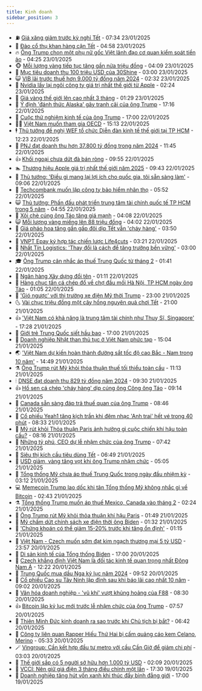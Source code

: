 ```yaml
---
title: Kinh doanh
sidebar_position: 3
---
```


<!-- vnexpress-kinh-doanh:START -->
- ⛽️ [Giá xăng giảm trước kỳ nghỉ Tết](https://vnexpress.net/gia-xang-moi-nhat-hom-nay-23-1-4842471.html) - 07:34 23/01/2025
- 🐲 [Đào cổ thụ khan hàng cận Tết](https://vnexpress.net/dao-co-thu-khan-hang-can-tet-4838769.html) - 04:58 23/01/2025
- 🔥 [Ông Trump chọn một phụ nữ gốc Việt lãnh đạo cơ quan kiểm soát tiền ảo](https://vnexpress.net/ong-trump-chon-mot-phu-nu-goc-viet-lanh-dao-co-quan-kiem-soat-tien-ao-4842304.html) - 04:25 23/01/2025
- 🐵 [Mỗi lượng vàng tiếp tục tăng gần nửa triệu đồng](https://vnexpress.net/moi-luong-vang-tiep-tuc-tang-them-nua-trieu-dong-4842340.html) - 04:09 23/01/2025
- 🦅 [Mục tiêu doanh thu 100 triệu USD của 30Shine](https://vnexpress.net/muc-tieu-doanh-thu-100-trieu-usd-cua-30shine-4841767.html) - 03:00 23/01/2025
- 😺 [VIB lãi trước thuế hơn 9.000 tỷ đồng năm 2024](https://vnexpress.net/vib-lai-truoc-thue-hon-9-000-ty-dong-nam-2024-4842315.html) - 02:32 23/01/2025
- 🤩 [Nvidia lấy lại ngôi công ty giá trị nhất thế giới từ Apple](https://vnexpress.net/nvidia-lay-lai-ngoi-cong-ty-gia-tri-nhat-the-gioi-tu-apple-4842287.html) - 02:24 23/01/2025
- 🌮 [Giá vàng thế giới lên cao nhất 3 tháng](https://vnexpress.net/gia-vang-the-gioi-len-cao-nhat-3-thang-4842256.html) - 01:29 23/01/2025
- 🧰 [Ý định &#39;đánh thức Alaska&#39; gây tranh cãi của ông Trump](https://vnexpress.net/y-dinh-danh-thuc-alaska-gay-tranh-cai-cua-ong-trump-4842175.html) - 17:16 22/01/2025
- 🤔 [Cuộc thử nghiệm kinh tế của ông Trump](https://vnexpress.net/cuoc-thu-nghiem-kinh-te-cua-ong-trump-4841920.html) - 17:00 22/01/2025
- 🧑‍💻 [Việt Nam muốn tham gia OECD](https://vnexpress.net/viet-nam-muon-tham-gia-oecd-4842201.html) - 15:13 22/01/2025
- 🕴 [Thủ tướng đề nghị WEF tổ chức Diễn đàn kinh tế thế giới tại TP HCM](https://vnexpress.net/thu-tuong-de-nghi-wef-to-chuc-dien-dan-kinh-te-the-gioi-tai-tp-hcm-4842182.html) - 12:23 22/01/2025
- 🦩 [PNJ đạt doanh thu hơn 37.800 tỷ đồng trong năm 2024](https://vnexpress.net/pnj-dat-doanh-thu-hon-37-800-ty-dong-trong-nam-2024-4842171.html) - 11:45 22/01/2025
- 👍 [Khối ngoại chưa dứt đà bán ròng](https://vnexpress.net/chung-khoan-hom-nay-22-1-khoi-ngoai-chua-dut-da-ban-rong-4842107.html) - 09:55 22/01/2025
- 🏊 [Thương hiệu Apple giá trị nhất thế giới năm 2025](https://vnexpress.net/thuong-hieu-apple-gia-tri-nhat-the-gioi-nam-2025-4841954.html) - 09:43 22/01/2025
- 🤡 [Thủ tướng: &#39;Điều gì mang lại lợi ích cho quốc gia, tôi sẵn sàng làm&#39;](https://vnexpress.net/thu-tuong-dieu-gi-mang-lai-loi-ich-cho-quoc-gia-toi-san-sang-lam-4842078.html) - 09:06 22/01/2025
- 👀 [Techcombank muốn lập công ty bảo hiểm nhân thọ](https://vnexpress.net/techcombank-muon-lap-cong-ty-bao-hiem-nhan-tho-4841993.html) - 05:52 22/01/2025
- 😺 [Thủ tướng: Phấn đấu phát triển trung tâm tài chính quốc tế TP HCM trong 5 năm](https://vnexpress.net/thu-tuong-phan-dau-phat-trien-trung-tam-tai-chinh-quoc-te-tp-hcm-trong-5-nam-4841955.html) - 04:55 22/01/2025
- 🦣 [Xôi chè cúng ông Táo tăng giá mạnh](https://vnexpress.net/xoi-che-cung-ong-tao-tang-gia-manh-4841867.html) - 04:08 22/01/2025
- 😺 [Mỗi lượng vàng miếng lên 88 triệu đồng](https://vnexpress.net/moi-luong-vang-mieng-len-88-trieu-dong-4841945.html) - 04:02 22/01/2025
- 💼 [Giá pháo hoa tăng gần gấp đôi dịp Tết vẫn &#39;cháy hàng&#39;](https://vnexpress.net/gia-phao-hoa-tang-gan-gap-doi-dip-tet-van-chay-hang-4841824.html) - 03:50 22/01/2025
- 🤗 [VNPT Epay ký hợp tác chiến lược Life4cuts](https://vnexpress.net/vnpt-epay-ky-hop-tac-chien-luoc-life4cuts-4840885.html) - 03:21 22/01/2025
- 👀 [Nhất Tín Logistics: &#39;Thay đổi là cách để tăng trưởng bền vững&#39;](https://vnexpress.net/nhat-tin-logistics-thay-doi-la-cach-de-tang-truong-ben-vung-4841902.html) - 03:00 22/01/2025
- 🎓 [Ông Trump cân nhắc áp thuế Trung Quốc từ tháng 2](https://vnexpress.net/ong-trump-can-nhac-ap-thue-trung-quoc-tu-thang-2-4841812.html) - 01:41 22/01/2025
- 🗽 [Ngân hàng Xây dựng đổi tên](https://vnexpress.net/ngan-hang-xay-dung-doi-ten-thanh-ngoai-thuong-cong-nghe-so-4841798.html) - 01:11 22/01/2025
- 🚀 [Hàng chục tấn cá chép đổ về chợ đầu mối Hà Nội, TP HCM ngày ông Táo](https://vnexpress.net/hang-chuc-tan-ca-chep-do-ve-cho-dau-moi-ha-noi-tp-hcm-ngay-ong-tao-4841785.html) - 01:05 22/01/2025
- 🤗 [&#39;Gió ngược&#39; với thị trường xe điện Mỹ thời Trump](https://vnexpress.net/gio-nguoc-voi-thi-truong-xe-dien-my-thoi-tong-thong-trump-4841558.html) - 23:00 21/01/2025
- 🌜 [Vài chục triệu đồng một cây hồng nguyên quả chơi Tết](https://vnexpress.net/vai-chuc-trieu-dong-mot-cay-hong-nguyen-qua-choi-tet-4841206.html) - 21:00 21/01/2025
- 👍 [&#39;Việt Nam có khả năng là trung tâm tài chính như Thuỵ Sĩ, Singapore&#39;](https://vnexpress.net/viet-nam-co-kha-nang-la-trung-tam-tai-chinh-nhu-thuy-si-singapore-4841719.html) - 17:28 21/01/2025
- 🤖 [Giới trẻ Trung Quốc siết hầu bao](https://vnexpress.net/gioi-tre-trung-quoc-siet-hau-bao-4841221.html) - 17:00 21/01/2025
- 🫣 [Doanh nghiệp Nhật than thủ tục ở Việt Nam phức tạp](https://vnexpress.net/doanh-nghiep-nhat-than-thu-tuc-o-viet-nam-phuc-tap-4841746.html) - 15:04 21/01/2025
- 🌏 [&#39;Việt Nam dự kiến hoàn thành đường sắt tốc độ cao Bắc - Nam trong 10 năm&#39;](https://vnexpress.net/viet-nam-du-kien-hoan-thanh-duong-sat-toc-do-cao-bac-nam-trong-10-nam-4841740.html) - 14:49 21/01/2025
- ⚗️ [Ông Trump rút Mỹ khỏi thỏa thuận thuế tối thiểu toàn cầu](https://vnexpress.net/ong-trump-rut-my-khoi-thoa-thuan-thue-toi-thieu-toan-cau-4841708.html) - 11:13 21/01/2025
- 🕯 [DNSE đạt doanh thu 829 tỷ đồng năm 2024](https://vnexpress.net/dnse-dat-doanh-thu-829-ty-dong-nam-2024-4841671.html) - 09:30 21/01/2025
- 👍 [Hồ sen cá chép &#39;cháy hàng&#39; dịp cúng ông Công ông Táo](https://vnexpress.net/ho-sen-ca-chep-chay-hang-dip-cung-ong-cong-ong-tao-4841608.html) - 09:14 21/01/2025
- 🤠 [Canada sẵn sàng đáp trả thuế quan của ông Trump](https://vnexpress.net/canada-san-sang-dap-tra-thue-quan-cua-ong-trump-4841511.html) - 08:46 21/01/2025
- 🌊 [Cổ phiếu Yeah1 tăng kịch trần khi đêm nhạc &#39;Anh trai&#39; hết vé trong 40 phút](https://vnexpress.net/chung-khoan-hom-nay-21-1-co-phieu-yeah1-tang-kich-tran-khi-concert-het-ve-trong-40-phut-4841629.html) - 08:33 21/01/2025
- 🌈 [Mỹ rút khỏi Thỏa thuận Paris ảnh hưởng gì cuộc chiến khí hậu toàn cầu?](https://vnexpress.net/my-rut-khoi-thoa-thuan-paris-anh-huong-gi-cuoc-chien-khi-hau-toan-cau-4841595.html) - 08:16 21/01/2025
- 🥳 [Những tỷ phú, CEO dự lễ nhậm chức của ông Trump](https://vnexpress.net/nhung-ty-phu-ceo-du-le-nham-chuc-cua-ong-trump-4841552.html) - 07:42 21/01/2025
- 🐻 [Siêu thị kích cầu tiêu dùng Tết](https://vnexpress.net/sieu-thi-kich-cau-tieu-dung-tet-4841370.html) - 06:49 21/01/2025
- 💫 [USD giảm, vàng tăng vọt khi ông Trump nhậm chức](https://vnexpress.net/usd-giam-vang-tang-vot-khi-ong-trump-nham-chuc-4841379.html) - 05:05 21/01/2025
- 🤩 [Tổng thống Mỹ chưa áp thuế Trung Quốc trong ngày đầu nhiệm kỳ](https://vnexpress.net/tong-thong-my-chua-ap-thue-trung-quoc-trong-ngay-dau-nhiem-ky-4841410.html) - 03:12 21/01/2025
- 💻 [Memecoin Trump lao dốc khi tân Tổng thống Mỹ không nhắc gì về Bitcoin](https://vnexpress.net/gia-bitcoin-hom-nay-memecoin-trump-lao-doc-khi-tong-thong-my-khong-nhac-gi-ve-btc-4841415.html) - 02:43 21/01/2025
- ⚗️ [Tổng thống Trump muốn áp thuế Mexico, Canada vào tháng 2](https://vnexpress.net/tong-thong-trump-muon-ap-thue-mexico-canada-vao-thang-2-4841391.html) - 02:24 21/01/2025
- 🌈 [Ông Trump rút Mỹ khỏi thỏa thuận khí hậu Paris](https://vnexpress.net/ong-trump-rut-my-khoi-thoa-thuan-khi-hau-paris-4841382.html) - 01:49 21/01/2025
- 🌝 [Mỹ chấm dứt chính sách xe điện thời ông Biden](https://vnexpress.net/my-cham-dut-chinh-sach-xe-dien-thoi-ong-biden-4841366.html) - 01:32 21/01/2025
- 🥸 [&#39;Chứng khoán có thể giảm 15-20% trước khi tăng ổn định&#39;](https://vnexpress.net/chung-khoan-co-the-giam-15-20-truoc-khi-tang-on-dinh-4840995.html) - 01:15 21/01/2025
- 🦆 [Việt Nam - Czech muốn sớm đạt kim ngạch thương mại 5 tỷ USD](https://vnexpress.net/viet-nam-czech-muon-som-dat-kim-ngach-thuong-mai-5-ty-usd-4841321.html) - 23:57 20/01/2025
- 🌋 [Di sản kinh tế của Tổng thống Biden](https://vnexpress.net/di-san-kinh-te-cua-tong-thong-biden-4841000.html) - 17:00 20/01/2025
- 🦍 [Czech khẳng định Việt Nam là đối tác kinh tế quan trọng nhất Đông Nam Á](https://vnexpress.net/czech-khang-dinh-viet-nam-la-doi-tac-kinh-te-quan-trong-nhat-dong-nam-a-4841254.html) - 12:22 20/01/2025
- 🤔 [Trung Quốc mua dầu Nga kỷ lục năm 2024](https://vnexpress.net/trung-quoc-mua-dau-nga-ky-luc-nam-2024-4841197.html) - 09:52 20/01/2025
- 🧰 [Cổ phiếu Cao su Tây Ninh lập đỉnh sau khi báo lãi cao nhất 10 năm](https://vnexpress.net/chung-khoan-hom-nay-20-1-co-phieu-lap-dinh-khi-doanh-nghiep-cao-su-bao-lai-cao-nhat-10-nam-4841177.html) - 09:02 20/01/2025
- 🌝 [Văn hóa doanh nghiệp - &#39;vũ khí&#39; vượt khủng hoảng của F88](https://vnexpress.net/van-hoa-doanh-nghiep-vu-khi-vuot-khung-hoang-cua-f88-4841140.html) - 08:30 20/01/2025
- 👍 [Bitcoin lập kỷ lục mới trước lễ nhậm chức của ông Trump](https://vnexpress.net/gia-bitcoin-hom-nay-btc-lap-ky-luc-moi-vao-ngay-ong-trump-nham-chuc-4841115.html) - 07:57 20/01/2025
- 🗽 [Thiên Minh Đức kinh doanh ra sao trước khi Chủ tịch bị bắt?](https://vnexpress.net/thien-minh-duc-kinh-doanh-ra-sao-truoc-khi-chu-tich-bi-bat-4841048.html) - 06:42 20/01/2025
- 🐎 [Công ty liên quan Rapper Hiếu Thứ Hai bị cấm quảng cáo kem Celano, Merino](https://vnexpress.net/cong-ty-lien-quan-rapper-hieu-thu-hai-bi-cam-quang-cao-kem-celano-merino-4840913.html) - 05:33 20/01/2025
- 🪄 [Vingroup: Cần kết hợp đầu tư metro với cầu Cần Giờ để giảm chi phí](https://vnexpress.net/vingroup-can-ket-hop-dau-tu-metro-voi-cau-can-gio-de-giam-chi-phi-4840925.html) - 03:03 20/01/2025
- 🎊 [Thế giới sắp có 5 người sở hữu hơn 1.000 tỷ USD](https://vnexpress.net/the-gioi-sap-co-5-nguoi-so-huu-hon-1-000-ty-usd-4840897.html) - 02:09 20/01/2025
- 🗽 [VCCI: Nên giữ giá điện 3 tháng điều chỉnh một lần](https://vnexpress.net/vcci-nen-giu-gia-dien-3-thang-dieu-chinh-mot-lan-4838367.html) - 17:30 19/01/2025
- 🦩 [Doanh nghiệp tăng hút vốn xanh khi thúc đẩy bình đẳng giới](https://vnexpress.net/doanh-nghiep-tang-hut-von-xanh-khi-thuc-day-binh-dang-gioi-4840697.html) - 17:00 19/01/2025<!-- vnexpress-kinh-doanh:END -->
